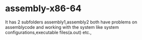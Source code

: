 # assembly-x86-64
It has 2 subfolders assembly1,assembly2 both have problems on assemblycode and working with the system like system configurations,executable files(a.out) etc.,
